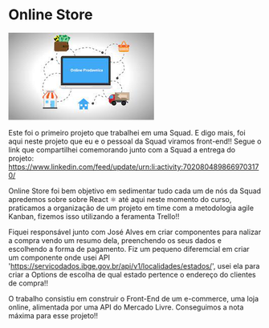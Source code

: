 # Online Store 


![logo](./onlinestore.jpeg)

Este foi o primeiro projeto que trabalhei em uma Squad. E digo mais, foi aqui neste projeto que eu e o pessoal da Squad viramos front-end!! 
Segue o link que compartilhei comemorando junto com a Squad a entrega do projeto:
https://www.linkedin.com/feed/update/urn:li:activity:7020804898669703170/

Online Store foi bem objetivo em sedimentar tudo cada um de nós da Squad apredemos sobre sobre React ⚛️ até aqui neste momento do curso, praticamos a organização de um projeto em time com a metodologia agile Kanban, fizemos isso utilizando a feramenta Trello!!

 Fiquei responsável junto com José Alves em criar componentes para nalizar a compra vendo um resumo dela, preenchendo os seus dados e escolhendo a forma de pagamento.
 Fiz um pequeno diferemcial em criar um componente onde usei API 'https://servicodados.ibge.gov.br/api/v1/localidades/estados/', usei ela para criar a Options de escolha de qual estado pertence o endereço do clientes de compra!!

 O trabalho consistiu em construir o Front-End de um e-commerce, uma loja online, alimentada por uma API do Mercado Livre. Conseguimos a nota máxima para esse projeto!!



